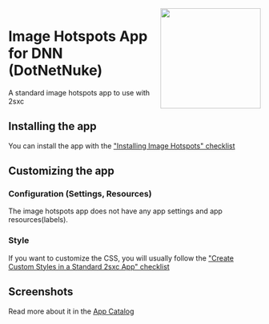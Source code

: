 <image src="app-icon.png" align="right" width="200px">

# Image Hotspots App for DNN (DotNetNuke)

A standard image hotspots app to use with 2sxc

## Installing the app

You can install the app with the ["Installing Image Hotspots" checklist](https://azing.org/2sxc/r/ccfIKnqk)

## Customizing the app

### Configuration (Settings, Resources)

The image hotspots app does not have any app settings and app resources(labels).

### Style

If you want to customize the CSS, you will usually follow the ["Create Custom Styles in a Standard 2sxc App" checklist](https://azing.org/2sxc/r/gg_aB9FD)

## Screenshots

Read more about it in the [App Catalog](https://2sxc.org/en/apps/app/image-hotspots)